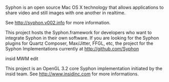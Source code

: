 Syphon is an open source Mac OS X technology that allows applications to share video and still images with one another in realtime. 

See http://syphon.v002.info for more information.

This project hosts the Syphon.framework for developers who want to integrate Syphon in their own software. If you are looking for the Syphon plugins for Quartz Composer, Max/Jitter, FFGL, etc, the project for the Syphon Implementations currently at http://github.com/Syphon


insid MWM edit

This project is an OpenGL 3.2 core Syphon implementation initiated by the insid team.
See http://www.insidinc.com for more informations.
